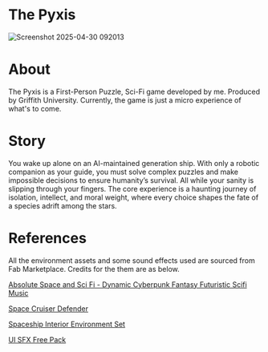 # The Pyxis
![Screenshot 2025-04-30 092013](https://github.com/user-attachments/assets/babcb09a-726f-4b8b-94ca-f97373b40fc6)

# About
The Pyxis is a First-Person Puzzle, Sci-Fi game developed by me. Produced by Griffith University. Currently, the game is just a micro experience of what's to come.

# Story
You wake up alone on an AI-maintained generation ship. With only a robotic companion as your guide, you must solve complex puzzles and make impossible decisions to ensure humanity’s survival.
All while your sanity is slipping through your fingers. The core experience is a haunting journey of isolation, intellect, and moral weight, where every choice shapes the fate of a species adrift among the stars.

# References
All the environment assets and some sound effects used are sourced from Fab Marketplace. Credits for the them are as below.

[Absolute Space and Sci Fi - Dynamic Cyberpunk Fantasy Futuristic Scifi Music](https://www.fab.com/listings/9c66f953-7406-498f-9b8e-d775dbbf3006)

[Space Cruiser Defender](https://www.fab.com/listings/0a124210-5d9c-44f7-ba8a-fa194390c56f)

[Spaceship Interior Environment Set](https://www.fab.com/listings/e55bb035-8720-487f-8a36-4ce50d16f344)

[UI SFX Free Pack](https://www.fab.com/listings/a6ca37d8-2df5-42ac-905f-377e387b74ef)
